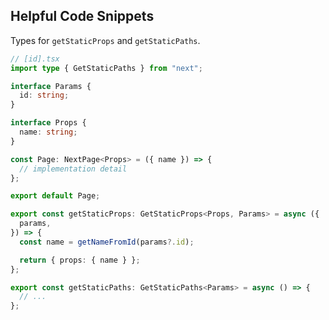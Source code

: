 ## Helpful Code Snippets

Types for `getStaticProps` and `getStaticPaths`.

```ts
// [id].tsx
import type { GetStaticPaths } from "next";

interface Params {
  id: string;
}

interface Props {
  name: string;
}

const Page: NextPage<Props> = ({ name }) => {
  // implementation detail
};

export default Page;

export const getStaticProps: GetStaticProps<Props, Params> = async ({
  params,
}) => {
  const name = getNameFromId(params?.id);

  return { props: { name } };
};

export const getStaticPaths: GetStaticPaths<Params> = async () => {
  // ...
};
```
